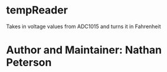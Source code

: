 # tempReader

Takes in voltage values from ADC1015 and turns it in Fahrenheit

# Author and Maintainer: Nathan Peterson

